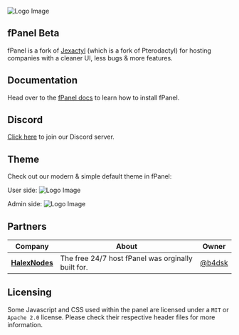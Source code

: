 ![Logo Image](https://cdn.discordapp.com/attachments/987734229469253674/1012682012072628244/jexbanner_1.png)

## fPanel Beta
fPanel is a fork of [Jexactyl](https://jexactyl.com) (which is a fork of Pterodactyl) for hosting companies with a cleaner UI, less bugs & more features.

## Documentation
Head over to the [fPanel docs](https://docs.halexnodes.net) to learn how to install fPanel.

## Discord
[Click here](https://discord.gg/NMCZraBArU) to join our Discord server.

## Theme
Check out our modern & simple default theme in fPanel:

User side:
![Logo Image](https://cdn.discordapp.com/attachments/987734229469253674/1012679464251043962/unknown.png)

Admin side:
![Logo Image](https://cdn.discordapp.com/attachments/987734229469253674/1012755396814966845/unknown.png)

## Partners

| Company | About |  Owner  |
| ------- | ----- | ------- |
| [**HalexNodes**](https://halexnodes.net) | The free 24/7 host fPanel was orginally built for. | [@b4dsk](https://halexnodes.net) |

## Licensing
Some Javascript and CSS used within the panel are licensed under a `MIT` or `Apache 2.0` license. Please check their
respective header files for more information.
